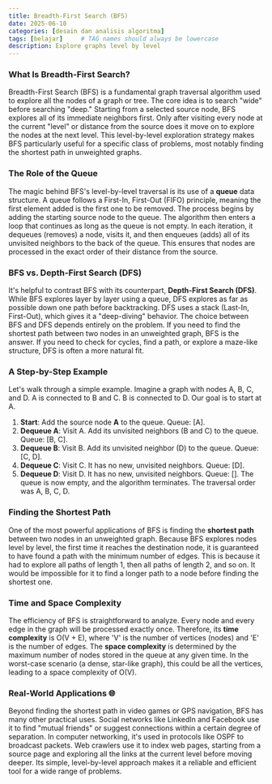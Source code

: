 ```yaml
---
title: Breadth-First Search (BFS)
date: 2025-06-10
categories: [desain dan analisis algoritma]
tags: [belajar]     # TAG names should always be lowercase
description: Explore graphs level by level
---
```



### What Is Breadth-First Search?
Breadth-First Search (BFS) is a fundamental graph traversal algorithm used to explore all the nodes of a graph or 
tree. The core idea is to search "wide" before searching "deep." Starting from a selected source node, BFS 
explores all of its immediate neighbors first. Only after visiting every node at the current "level" or distance 
from the source does it move on to explore the nodes at the next level. This level-by-level exploration strategy 
makes BFS particularly useful for a specific class of problems, most notably finding the shortest path in 
unweighted graphs.

### The Role of the Queue
The magic behind BFS's level-by-level traversal is its use of a **queue** data structure. A queue follows a 
First-In, First-Out (FIFO) principle, meaning the first element added is the first one to be removed. The process 
begins by adding the starting source node to the queue. The algorithm then enters a loop that continues as long as 
the queue is not empty. In each iteration, it dequeues (removes) a node, visits it, and then enqueues (adds) all 
of its unvisited neighbors to the back of the queue. This ensures that nodes are processed in the exact order of 
their distance from the source.

### BFS vs. Depth-First Search (DFS)
It's helpful to contrast BFS with its counterpart, **Depth-First Search (DFS)**. While BFS explores layer by layer 
using a queue, DFS explores as far as possible down one path before backtracking. DFS uses a stack (Last-In, 
First-Out), which gives it a "deep-diving" behavior. The choice between BFS and DFS depends entirely on the 
problem. If you need to find the shortest path between two nodes in an unweighted graph, BFS is the answer. If you 
need to check for cycles, find a path, or explore a maze-like structure, DFS is often a more natural fit.

### A Step-by-Step Example
Let's walk through a simple example. Imagine a graph with nodes A, B, C, and D. A is connected to B and C. B is 
connected to D. Our goal is to start at A.
1.  **Start**: Add the source node **A** to the queue. Queue: [A].
2.  **Dequeue A**: Visit A. Add its unvisited neighbors (B and C) to the queue. Queue: [B, C].
3.  **Dequeue B**: Visit B. Add its unvisited neighbor (D) to the queue. Queue: [C, D].
4.  **Dequeue C**: Visit C. It has no new, unvisited neighbors. Queue: [D].
5.  **Dequeue D**: Visit D. It has no new, unvisited neighbors. Queue: [].
The queue is now empty, and the algorithm terminates. The traversal order was A, B, C, D.

### Finding the Shortest Path
One of the most powerful applications of BFS is finding the **shortest path** between two nodes in an unweighted 
graph. Because BFS explores nodes level by level, the first time it reaches the destination node, it is guaranteed 
to have found a path with the minimum number of edges. This is because it had to explore all paths of length 1, 
then all paths of length 2, and so on. It would be impossible for it to find a longer path to a node before 
finding the shortest one.

### Time and Space Complexity
The efficiency of BFS is straightforward to analyze. Every node and every edge in the graph will be processed 
exactly once. Therefore, its **time complexity** is O(V + E), where 'V' is the number of vertices (nodes) and 'E' 
is the number of edges. The **space complexity** is determined by the maximum number of nodes stored in the queue 
at any given time. In the worst-case scenario (a dense, star-like graph), this could be all the vertices, leading 
to a space complexity of O(V).

### Real-World Applications 🌐
Beyond finding the shortest path in video games or GPS navigation, BFS has many other practical uses. Social 
networks like LinkedIn and Facebook use it to find "mutual friends" or suggest connections within a certain degree 
of separation. In computer networking, it's used in protocols like OSPF to broadcast packets. Web crawlers use it 
to index web pages, starting from a source page and exploring all the links at the current level before moving 
deeper. Its simple, level-by-level approach makes it a reliable and efficient tool for a wide range of problems.